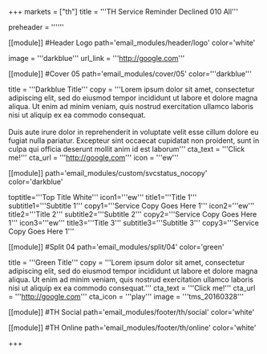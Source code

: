 +++
markets = ["th"]
title = '''TH Service Reminder Declined 010 All'''


preheader = ''''''

[[module]] #Header Logo
path='email_modules/header/logo'
color='white'

  image = '''darkblue'''
  url_link = '''http://google.com'''

[[module]] #Cover 05
path='email_modules/cover/05'
color='''darkblue'''

  title = '''Darkblue Title'''
  copy = '''Lorem ipsum dolor sit amet, consectetur adipiscing elit, sed do eiusmod tempor incididunt ut labore et dolore magna aliqua. Ut enim ad minim veniam, quis nostrud exercitation ullamco laboris nisi ut aliquip ex ea commodo consequat.<br><br>Duis aute irure dolor in reprehenderit in voluptate velit esse cillum dolore eu fugiat nulla pariatur. Excepteur sint occaecat cupidatat non proident, sunt in culpa qui officia deserunt mollit anim id est laborum'''
  cta_text = '''Click me!'''
  cta_url = '''http://google.com'''
  icon = '''ew'''

[[module]]
path='email_modules/custom/svcstatus_nocopy'
color='darkblue'

  toptitle='''Top Title White'''
  icon1='''ew'''
  title1='''Title 1'''
  subtitle1='''Subtitle 1'''
  copy1='''Service Copy Goes Here 1'''
  icon2='''ew'''
  title2='''Title 2'''
  subtitle2='''Subtitle 2'''
  copy2='''Service Copy Goes Here 1'''
  icon3='''ew'''
  title3='''Title 3'''
  subtitle3='''Subtitle 3'''
  copy3='''Service Copy Goes Here 1'''

[[module]] #Split 04
path='email_modules/split/04'
color='green'

  title = '''Green Title'''
  copy = '''Lorem ipsum dolor sit amet, consectetur adipiscing elit, sed do eiusmod tempor incididunt ut labore et dolore magna aliqua. Ut enim ad minim veniam, quis nostrud exercitation ullamco laboris nisi ut aliquip ex ea commodo consequat.'''
  cta_text = '''Click me!'''
  cta_url = '''http://google.com'''
  cta_icon = '''play'''
  image = '''tms_20160328'''


[[module]] #TH Social
path='email_modules/footer/th/social'
color='white'

[[module]] #TH Online
path='email_modules/footer/th/online'
color='white'

+++